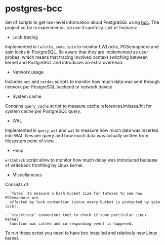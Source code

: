 # postgres-bcc

Set of scripts to get low-level information about PostgreSQL using
[bcc](https://github.com/iovisor/bcc/). The project so far is experimental, so
use it carefully. List of features:

* Lock tracing

Implemented in `lwlocks`, `sema`, `spin` to monitor LWLocks, PGSemaphore and
spin locks in PostgreSQL. Be aware that they are implemented as user probes,
which means that tracing involved context switching between kernel and
PostgreSQL and introduces an extra overhead.

* Network usage

Includes `net` and `netdev` scripts to monitor how much data was sent through
network per PostgreSQL backend or network device.

* System cache

Contains `query_cache` script to measure cache references/misses/hit for system
cache per PostgreSQL query.

* WAL

Implemented in `query_wal` and `wal` to measure how much data was inserted into
WAL files per query and how much data was actually written from filesystem
point of view.

* Heap

`writeback` script allow to monitor how much delay was introduced because of
writeback throttling by Linux kernel.

* Miscellaneous

Consists of:

    - `futex` to measure a hash bucket size for futexes to see how PGSemaphore are
      affected by lock contention (since every bucket is protected by spin lock).

    - `stacktrace` convenient tool to check if some particular Linux kernel
      function was called and corresponding event is happened.

To run these script you need to have bcc installed and relatively new Linux
kernel.
